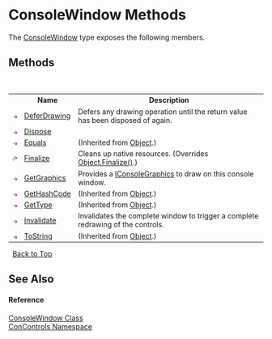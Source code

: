 # ConsoleWindow Methods
 

The <a href="b4bd6488-a19e-e25f-52b4-8df0ae66ee5c">ConsoleWindow</a> type exposes the following members.


## Methods
&nbsp;<table><tr><th></th><th>Name</th><th>Description</th></tr><tr><td>![Public method](media/pubmethod.gif "Public method")</td><td><a href="eff5f0c9-b026-a3b1-246e-0e5e2693dbe3">DeferDrawing</a></td><td>
Defers any drawing operation until the return value has been disposed of again.</td></tr><tr><td>![Public method](media/pubmethod.gif "Public method")</td><td><a href="678dd74b-07b4-52f3-7efd-07f070ae826d">Dispose</a></td><td /></tr><tr><td>![Public method](media/pubmethod.gif "Public method")</td><td><a href="https://docs.microsoft.com/dotnet/api/system.object.equals#System_Object_Equals_System_Object_" target="_blank">Equals</a></td><td> (Inherited from <a href="https://docs.microsoft.com/dotnet/api/system.object" target="_blank">Object</a>.)</td></tr><tr><td>![Protected method](media/protmethod.gif "Protected method")</td><td><a href="9b78dd12-064b-b3f8-1f2c-5a65ad34fe7e">Finalize</a></td><td>
Cleans up native resources.
 (Overrides <a href="https://docs.microsoft.com/dotnet/api/system.object.finalize#System_Object_Finalize" target="_blank">Object.Finalize()</a>.)</td></tr><tr><td>![Public method](media/pubmethod.gif "Public method")</td><td><a href="b05e7d25-64c4-bc03-d6a8-adfe4a9d7538">GetGraphics</a></td><td>
Provides a <a href="8d0d7e74-c0c2-4be2-5db9-6790a2c261a6">IConsoleGraphics</a> to draw on this console window.</td></tr><tr><td>![Public method](media/pubmethod.gif "Public method")</td><td><a href="https://docs.microsoft.com/dotnet/api/system.object.gethashcode#System_Object_GetHashCode" target="_blank">GetHashCode</a></td><td> (Inherited from <a href="https://docs.microsoft.com/dotnet/api/system.object" target="_blank">Object</a>.)</td></tr><tr><td>![Public method](media/pubmethod.gif "Public method")</td><td><a href="https://docs.microsoft.com/dotnet/api/system.object.gettype#System_Object_GetType" target="_blank">GetType</a></td><td> (Inherited from <a href="https://docs.microsoft.com/dotnet/api/system.object" target="_blank">Object</a>.)</td></tr><tr><td>![Public method](media/pubmethod.gif "Public method")</td><td><a href="d5f8e5a2-3c2b-e6b7-cc2b-34db45c9e700">Invalidate</a></td><td>
Invalidates the complete window to trigger a complete redrawing of the controls.</td></tr><tr><td>![Public method](media/pubmethod.gif "Public method")</td><td><a href="https://docs.microsoft.com/dotnet/api/system.object.tostring#System_Object_ToString" target="_blank">ToString</a></td><td> (Inherited from <a href="https://docs.microsoft.com/dotnet/api/system.object" target="_blank">Object</a>.)</td></tr></table>&nbsp;
<a href="#consolewindow-methods">Back to Top</a>

## See Also


#### Reference
<a href="b4bd6488-a19e-e25f-52b4-8df0ae66ee5c">ConsoleWindow Class</a><br /><a href="a4c6913a-7590-84ec-79ea-d303d13ccc28">ConControls Namespace</a><br />
